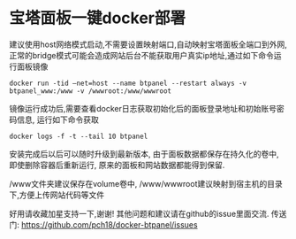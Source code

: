 # 宝塔面板一键docker部署
建议使用host网络模式启动,不需要设置映射端口,自动映射宝塔面板全端口到外网,正常的bridge模式可能会造成网站后台不能获取用户真实ip地址,通过如下命令运行面板镜像

`docker run -tid –net=host --name btpanel --restart always -v btpanel_www:/www -v /wwwroot:/www/wwwroot`

镜像运行成功后,需要查看docker日志获取初始化后的面板登录地址和初始账号密码信息, 运行如下命令获取

`docker logs -f -t --tail 10 btpanel`

安装完成后以后可以随时升级到最新版本, 由于面板数据都保存在持久化的卷中, 即使删除容器后重新运行, 原来的面板和网站数据都能得到保留.

/www文件夹建议保存在volume卷中, /www/wwwroot建议映射到宿主机的目录下,方便上传网站代码等文件

好用请收藏加星支持一下,谢谢! 其他问题和建议请在github的issue里面交流.
传送门: https://github.com/pch18/docker-btpanel/issues
